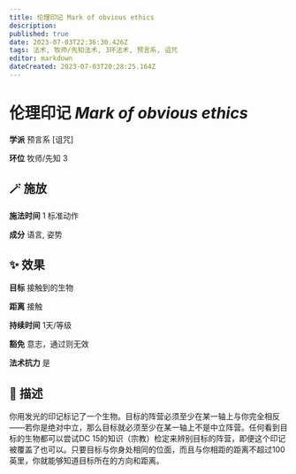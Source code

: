 ```yaml
---
title: 伦理印记 Mark of obvious ethics
description: 
published: true
date: 2023-07-03T22:36:30.426Z
tags: 法术, 牧师/先知法术, 3环法术, 预言系, 诅咒
editor: markdown
dateCreated: 2023-07-03T20:28:25.164Z
---
```


# **伦理印记** *Mark of obvious ethics*

**学派** 预言系 \[诅咒\] 

**环位** 牧师/先知 3

## 🪄 施放

**施法时间** 1 标准动作

**成分** 语言, 姿势

## ✨ 效果 

**目标** 接触到的生物 

**距离** 接触  

**持续时间** 1天/等级 

**豁免** 意志，通过则无效

**法术抗力** 是

## 📖 描述

你用发光的印记标记了一个生物。目标的阵营必须至少在某一轴上与你完全相反——若你是绝对中立，那么目标就必须至少在某一轴上不是中立阵营。任何看到目标的生物都可以尝试DC 15的知识（宗教）检定来辨别目标的阵营，即便这个印记被覆盖了也可以。只要目标与你身处相同的位面，而且与你相距的距离不超过100英里，你就能够知道目标所在的方向和距离。
    